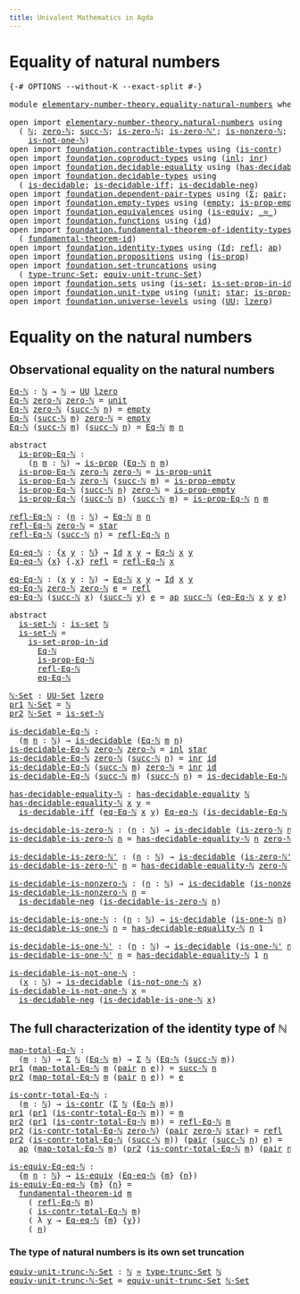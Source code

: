 ```yaml
---
title: Univalent Mathematics in Agda
---
```


# Equality of natural numbers

<pre class="Agda"><a id="86" class="Symbol">{-#</a> <a id="90" class="Keyword">OPTIONS</a> <a id="98" class="Pragma">--without-K</a> <a id="110" class="Pragma">--exact-split</a> <a id="124" class="Symbol">#-}</a>

<a id="129" class="Keyword">module</a> <a id="136" href="elementary-number-theory.equality-natural-numbers.html" class="Module">elementary-number-theory.equality-natural-numbers</a> <a id="186" class="Keyword">where</a>

<a id="193" class="Keyword">open</a> <a id="198" class="Keyword">import</a> <a id="205" href="elementary-number-theory.natural-numbers.html" class="Module">elementary-number-theory.natural-numbers</a> <a id="246" class="Keyword">using</a>
  <a id="254" class="Symbol">(</a> <a id="256" href="elementary-number-theory.natural-numbers.html#1438" class="Datatype">ℕ</a><a id="257" class="Symbol">;</a> <a id="259" href="elementary-number-theory.natural-numbers.html#1459" class="InductiveConstructor">zero-ℕ</a><a id="265" class="Symbol">;</a> <a id="267" href="elementary-number-theory.natural-numbers.html#1472" class="InductiveConstructor">succ-ℕ</a><a id="273" class="Symbol">;</a> <a id="275" href="elementary-number-theory.natural-numbers.html#1736" class="Function">is-zero-ℕ</a><a id="284" class="Symbol">;</a> <a id="286" href="elementary-number-theory.natural-numbers.html#1788" class="Function">is-zero-ℕ&#39;</a><a id="296" class="Symbol">;</a> <a id="298" href="elementary-number-theory.natural-numbers.html#1920" class="Function">is-nonzero-ℕ</a><a id="310" class="Symbol">;</a> <a id="312" href="elementary-number-theory.natural-numbers.html#1982" class="Function">is-one-ℕ</a><a id="320" class="Symbol">;</a> <a id="322" href="elementary-number-theory.natural-numbers.html#2027" class="Function">is-one-ℕ&#39;</a><a id="331" class="Symbol">;</a>
    <a id="337" href="elementary-number-theory.natural-numbers.html#2074" class="Function">is-not-one-ℕ</a><a id="349" class="Symbol">)</a>
<a id="351" class="Keyword">open</a> <a id="356" class="Keyword">import</a> <a id="363" href="foundation.contractible-types.html" class="Module">foundation.contractible-types</a> <a id="393" class="Keyword">using</a> <a id="399" class="Symbol">(</a><a id="400" href="foundation-core.contractible-types.html#925" class="Function">is-contr</a><a id="408" class="Symbol">)</a>
<a id="410" class="Keyword">open</a> <a id="415" class="Keyword">import</a> <a id="422" href="foundation.coproduct-types.html" class="Module">foundation.coproduct-types</a> <a id="449" class="Keyword">using</a> <a id="455" class="Symbol">(</a><a id="456" href="foundation.coproduct-types.html#1239" class="InductiveConstructor">inl</a><a id="459" class="Symbol">;</a> <a id="461" href="foundation.coproduct-types.html#1262" class="InductiveConstructor">inr</a><a id="464" class="Symbol">)</a>
<a id="466" class="Keyword">open</a> <a id="471" class="Keyword">import</a> <a id="478" href="foundation.decidable-equality.html" class="Module">foundation.decidable-equality</a> <a id="508" class="Keyword">using</a> <a id="514" class="Symbol">(</a><a id="515" href="foundation.decidable-equality.html#1785" class="Function">has-decidable-equality</a><a id="537" class="Symbol">)</a>
<a id="539" class="Keyword">open</a> <a id="544" class="Keyword">import</a> <a id="551" href="foundation.decidable-types.html" class="Module">foundation.decidable-types</a> <a id="578" class="Keyword">using</a>
  <a id="586" class="Symbol">(</a> <a id="588" href="foundation.decidable-types.html#1741" class="Function">is-decidable</a><a id="600" class="Symbol">;</a> <a id="602" href="foundation.decidable-types.html#5377" class="Function">is-decidable-iff</a><a id="618" class="Symbol">;</a> <a id="620" href="foundation.decidable-types.html#5067" class="Function">is-decidable-neg</a><a id="636" class="Symbol">)</a>
<a id="638" class="Keyword">open</a> <a id="643" class="Keyword">import</a> <a id="650" href="foundation.dependent-pair-types.html" class="Module">foundation.dependent-pair-types</a> <a id="682" class="Keyword">using</a> <a id="688" class="Symbol">(</a><a id="689" href="foundation-core.dependent-pair-types.html#502" class="Record">Σ</a><a id="690" class="Symbol">;</a> <a id="692" href="foundation-core.dependent-pair-types.html#575" class="InductiveConstructor">pair</a><a id="696" class="Symbol">;</a> <a id="698" href="foundation-core.dependent-pair-types.html#592" class="Field">pr1</a><a id="701" class="Symbol">;</a> <a id="703" href="foundation-core.dependent-pair-types.html#604" class="Field">pr2</a><a id="706" class="Symbol">)</a>
<a id="708" class="Keyword">open</a> <a id="713" class="Keyword">import</a> <a id="720" href="foundation.empty-types.html" class="Module">foundation.empty-types</a> <a id="743" class="Keyword">using</a> <a id="749" class="Symbol">(</a><a id="750" href="foundation.empty-types.html#1292" class="Datatype">empty</a><a id="755" class="Symbol">;</a> <a id="757" href="foundation.empty-types.html#2843" class="Function">is-prop-empty</a><a id="770" class="Symbol">)</a>
<a id="772" class="Keyword">open</a> <a id="777" class="Keyword">import</a> <a id="784" href="foundation.equivalences.html" class="Module">foundation.equivalences</a> <a id="808" class="Keyword">using</a> <a id="814" class="Symbol">(</a><a id="815" href="foundation-core.equivalences.html#1542" class="Function">is-equiv</a><a id="823" class="Symbol">;</a> <a id="825" href="foundation-core.equivalences.html#1607" class="Function Operator">_≃_</a><a id="828" class="Symbol">)</a>
<a id="830" class="Keyword">open</a> <a id="835" class="Keyword">import</a> <a id="842" href="foundation.functions.html" class="Module">foundation.functions</a> <a id="863" class="Keyword">using</a> <a id="869" class="Symbol">(</a><a id="870" href="foundation-core.functions.html#309" class="Function">id</a><a id="872" class="Symbol">)</a>
<a id="874" class="Keyword">open</a> <a id="879" class="Keyword">import</a> <a id="886" href="foundation.fundamental-theorem-of-identity-types.html" class="Module">foundation.fundamental-theorem-of-identity-types</a> <a id="935" class="Keyword">using</a>
  <a id="943" class="Symbol">(</a> <a id="945" href="foundation-core.fundamental-theorem-of-identity-types.html#1888" class="Function">fundamental-theorem-id</a><a id="967" class="Symbol">)</a>
<a id="969" class="Keyword">open</a> <a id="974" class="Keyword">import</a> <a id="981" href="foundation.identity-types.html" class="Module">foundation.identity-types</a> <a id="1007" class="Keyword">using</a> <a id="1013" class="Symbol">(</a><a id="1014" href="foundation-core.identity-types.html#641" class="Datatype">Id</a><a id="1016" class="Symbol">;</a> <a id="1018" href="foundation-core.identity-types.html#694" class="InductiveConstructor">refl</a><a id="1022" class="Symbol">;</a> <a id="1024" href="foundation-core.identity-types.html#2853" class="Function">ap</a><a id="1026" class="Symbol">)</a>
<a id="1028" class="Keyword">open</a> <a id="1033" class="Keyword">import</a> <a id="1040" href="foundation.propositions.html" class="Module">foundation.propositions</a> <a id="1064" class="Keyword">using</a> <a id="1070" class="Symbol">(</a><a id="1071" href="foundation-core.propositions.html#1246" class="Function">is-prop</a><a id="1078" class="Symbol">)</a>
<a id="1080" class="Keyword">open</a> <a id="1085" class="Keyword">import</a> <a id="1092" href="foundation.set-truncations.html" class="Module">foundation.set-truncations</a> <a id="1119" class="Keyword">using</a>
  <a id="1127" class="Symbol">(</a> <a id="1129" href="foundation.set-truncations.html#3386" class="Postulate">type-trunc-Set</a><a id="1143" class="Symbol">;</a> <a id="1145" href="foundation.set-truncations.html#11287" class="Function">equiv-unit-trunc-Set</a><a id="1165" class="Symbol">)</a>
<a id="1167" class="Keyword">open</a> <a id="1172" class="Keyword">import</a> <a id="1179" href="foundation.sets.html" class="Module">foundation.sets</a> <a id="1195" class="Keyword">using</a> <a id="1201" class="Symbol">(</a><a id="1202" href="foundation-core.sets.html#1099" class="Function">is-set</a><a id="1208" class="Symbol">;</a> <a id="1210" href="foundation-core.sets.html#2779" class="Function">is-set-prop-in-id</a><a id="1227" class="Symbol">;</a> <a id="1229" href="foundation-core.sets.html#1177" class="Function">UU-Set</a><a id="1235" class="Symbol">)</a>
<a id="1237" class="Keyword">open</a> <a id="1242" class="Keyword">import</a> <a id="1249" href="foundation.unit-type.html" class="Module">foundation.unit-type</a> <a id="1270" class="Keyword">using</a> <a id="1276" class="Symbol">(</a><a id="1277" href="foundation.unit-type.html#975" class="Datatype">unit</a><a id="1281" class="Symbol">;</a> <a id="1283" href="foundation.unit-type.html#999" class="InductiveConstructor">star</a><a id="1287" class="Symbol">;</a> <a id="1289" href="foundation.unit-type.html#2408" class="Function">is-prop-unit</a><a id="1301" class="Symbol">)</a>
<a id="1303" class="Keyword">open</a> <a id="1308" class="Keyword">import</a> <a id="1315" href="foundation.universe-levels.html" class="Module">foundation.universe-levels</a> <a id="1342" class="Keyword">using</a> <a id="1348" class="Symbol">(</a><a id="1349" href="foundation-core.universe-levels.html#222" class="Primitive">UU</a><a id="1351" class="Symbol">;</a> <a id="1353" href="Agda.Primitive.html#764" class="Primitive">lzero</a><a id="1358" class="Symbol">)</a>
</pre>
# Equality on the natural numbers

## Observational equality on the natural numbers

<pre class="Agda"><a id="Eq-ℕ"></a><a id="1458" href="elementary-number-theory.equality-natural-numbers.html#1458" class="Function">Eq-ℕ</a> <a id="1463" class="Symbol">:</a> <a id="1465" href="elementary-number-theory.natural-numbers.html#1438" class="Datatype">ℕ</a> <a id="1467" class="Symbol">→</a> <a id="1469" href="elementary-number-theory.natural-numbers.html#1438" class="Datatype">ℕ</a> <a id="1471" class="Symbol">→</a> <a id="1473" href="foundation-core.universe-levels.html#222" class="Primitive">UU</a> <a id="1476" href="Agda.Primitive.html#764" class="Primitive">lzero</a>
<a id="1482" href="elementary-number-theory.equality-natural-numbers.html#1458" class="Function">Eq-ℕ</a> <a id="1487" href="elementary-number-theory.natural-numbers.html#1459" class="InductiveConstructor">zero-ℕ</a> <a id="1494" href="elementary-number-theory.natural-numbers.html#1459" class="InductiveConstructor">zero-ℕ</a> <a id="1501" class="Symbol">=</a> <a id="1503" href="foundation.unit-type.html#975" class="Datatype">unit</a>
<a id="1508" href="elementary-number-theory.equality-natural-numbers.html#1458" class="Function">Eq-ℕ</a> <a id="1513" href="elementary-number-theory.natural-numbers.html#1459" class="InductiveConstructor">zero-ℕ</a> <a id="1520" class="Symbol">(</a><a id="1521" href="elementary-number-theory.natural-numbers.html#1472" class="InductiveConstructor">succ-ℕ</a> <a id="1528" href="elementary-number-theory.equality-natural-numbers.html#1528" class="Bound">n</a><a id="1529" class="Symbol">)</a> <a id="1531" class="Symbol">=</a> <a id="1533" href="foundation.empty-types.html#1292" class="Datatype">empty</a>
<a id="1539" href="elementary-number-theory.equality-natural-numbers.html#1458" class="Function">Eq-ℕ</a> <a id="1544" class="Symbol">(</a><a id="1545" href="elementary-number-theory.natural-numbers.html#1472" class="InductiveConstructor">succ-ℕ</a> <a id="1552" href="elementary-number-theory.equality-natural-numbers.html#1552" class="Bound">m</a><a id="1553" class="Symbol">)</a> <a id="1555" href="elementary-number-theory.natural-numbers.html#1459" class="InductiveConstructor">zero-ℕ</a> <a id="1562" class="Symbol">=</a> <a id="1564" href="foundation.empty-types.html#1292" class="Datatype">empty</a>
<a id="1570" href="elementary-number-theory.equality-natural-numbers.html#1458" class="Function">Eq-ℕ</a> <a id="1575" class="Symbol">(</a><a id="1576" href="elementary-number-theory.natural-numbers.html#1472" class="InductiveConstructor">succ-ℕ</a> <a id="1583" href="elementary-number-theory.equality-natural-numbers.html#1583" class="Bound">m</a><a id="1584" class="Symbol">)</a> <a id="1586" class="Symbol">(</a><a id="1587" href="elementary-number-theory.natural-numbers.html#1472" class="InductiveConstructor">succ-ℕ</a> <a id="1594" href="elementary-number-theory.equality-natural-numbers.html#1594" class="Bound">n</a><a id="1595" class="Symbol">)</a> <a id="1597" class="Symbol">=</a> <a id="1599" href="elementary-number-theory.equality-natural-numbers.html#1458" class="Function">Eq-ℕ</a> <a id="1604" href="elementary-number-theory.equality-natural-numbers.html#1583" class="Bound">m</a> <a id="1606" href="elementary-number-theory.equality-natural-numbers.html#1594" class="Bound">n</a>

<a id="1609" class="Keyword">abstract</a>
  <a id="is-prop-Eq-ℕ"></a><a id="1620" href="elementary-number-theory.equality-natural-numbers.html#1620" class="Function">is-prop-Eq-ℕ</a> <a id="1633" class="Symbol">:</a>
    <a id="1639" class="Symbol">(</a><a id="1640" href="elementary-number-theory.equality-natural-numbers.html#1640" class="Bound">n</a> <a id="1642" href="elementary-number-theory.equality-natural-numbers.html#1642" class="Bound">m</a> <a id="1644" class="Symbol">:</a> <a id="1646" href="elementary-number-theory.natural-numbers.html#1438" class="Datatype">ℕ</a><a id="1647" class="Symbol">)</a> <a id="1649" class="Symbol">→</a> <a id="1651" href="foundation-core.propositions.html#1246" class="Function">is-prop</a> <a id="1659" class="Symbol">(</a><a id="1660" href="elementary-number-theory.equality-natural-numbers.html#1458" class="Function">Eq-ℕ</a> <a id="1665" href="elementary-number-theory.equality-natural-numbers.html#1640" class="Bound">n</a> <a id="1667" href="elementary-number-theory.equality-natural-numbers.html#1642" class="Bound">m</a><a id="1668" class="Symbol">)</a>
  <a id="1672" href="elementary-number-theory.equality-natural-numbers.html#1620" class="Function">is-prop-Eq-ℕ</a> <a id="1685" href="elementary-number-theory.natural-numbers.html#1459" class="InductiveConstructor">zero-ℕ</a> <a id="1692" href="elementary-number-theory.natural-numbers.html#1459" class="InductiveConstructor">zero-ℕ</a> <a id="1699" class="Symbol">=</a> <a id="1701" href="foundation.unit-type.html#2408" class="Function">is-prop-unit</a>
  <a id="1716" href="elementary-number-theory.equality-natural-numbers.html#1620" class="Function">is-prop-Eq-ℕ</a> <a id="1729" href="elementary-number-theory.natural-numbers.html#1459" class="InductiveConstructor">zero-ℕ</a> <a id="1736" class="Symbol">(</a><a id="1737" href="elementary-number-theory.natural-numbers.html#1472" class="InductiveConstructor">succ-ℕ</a> <a id="1744" href="elementary-number-theory.equality-natural-numbers.html#1744" class="Bound">m</a><a id="1745" class="Symbol">)</a> <a id="1747" class="Symbol">=</a> <a id="1749" href="foundation.empty-types.html#2843" class="Function">is-prop-empty</a>
  <a id="1765" href="elementary-number-theory.equality-natural-numbers.html#1620" class="Function">is-prop-Eq-ℕ</a> <a id="1778" class="Symbol">(</a><a id="1779" href="elementary-number-theory.natural-numbers.html#1472" class="InductiveConstructor">succ-ℕ</a> <a id="1786" href="elementary-number-theory.equality-natural-numbers.html#1786" class="Bound">n</a><a id="1787" class="Symbol">)</a> <a id="1789" href="elementary-number-theory.natural-numbers.html#1459" class="InductiveConstructor">zero-ℕ</a> <a id="1796" class="Symbol">=</a> <a id="1798" href="foundation.empty-types.html#2843" class="Function">is-prop-empty</a>
  <a id="1814" href="elementary-number-theory.equality-natural-numbers.html#1620" class="Function">is-prop-Eq-ℕ</a> <a id="1827" class="Symbol">(</a><a id="1828" href="elementary-number-theory.natural-numbers.html#1472" class="InductiveConstructor">succ-ℕ</a> <a id="1835" href="elementary-number-theory.equality-natural-numbers.html#1835" class="Bound">n</a><a id="1836" class="Symbol">)</a> <a id="1838" class="Symbol">(</a><a id="1839" href="elementary-number-theory.natural-numbers.html#1472" class="InductiveConstructor">succ-ℕ</a> <a id="1846" href="elementary-number-theory.equality-natural-numbers.html#1846" class="Bound">m</a><a id="1847" class="Symbol">)</a> <a id="1849" class="Symbol">=</a> <a id="1851" href="elementary-number-theory.equality-natural-numbers.html#1620" class="Function">is-prop-Eq-ℕ</a> <a id="1864" href="elementary-number-theory.equality-natural-numbers.html#1835" class="Bound">n</a> <a id="1866" href="elementary-number-theory.equality-natural-numbers.html#1846" class="Bound">m</a>

<a id="refl-Eq-ℕ"></a><a id="1869" href="elementary-number-theory.equality-natural-numbers.html#1869" class="Function">refl-Eq-ℕ</a> <a id="1879" class="Symbol">:</a> <a id="1881" class="Symbol">(</a><a id="1882" href="elementary-number-theory.equality-natural-numbers.html#1882" class="Bound">n</a> <a id="1884" class="Symbol">:</a> <a id="1886" href="elementary-number-theory.natural-numbers.html#1438" class="Datatype">ℕ</a><a id="1887" class="Symbol">)</a> <a id="1889" class="Symbol">→</a> <a id="1891" href="elementary-number-theory.equality-natural-numbers.html#1458" class="Function">Eq-ℕ</a> <a id="1896" href="elementary-number-theory.equality-natural-numbers.html#1882" class="Bound">n</a> <a id="1898" href="elementary-number-theory.equality-natural-numbers.html#1882" class="Bound">n</a>
<a id="1900" href="elementary-number-theory.equality-natural-numbers.html#1869" class="Function">refl-Eq-ℕ</a> <a id="1910" href="elementary-number-theory.natural-numbers.html#1459" class="InductiveConstructor">zero-ℕ</a> <a id="1917" class="Symbol">=</a> <a id="1919" href="foundation.unit-type.html#999" class="InductiveConstructor">star</a>
<a id="1924" href="elementary-number-theory.equality-natural-numbers.html#1869" class="Function">refl-Eq-ℕ</a> <a id="1934" class="Symbol">(</a><a id="1935" href="elementary-number-theory.natural-numbers.html#1472" class="InductiveConstructor">succ-ℕ</a> <a id="1942" href="elementary-number-theory.equality-natural-numbers.html#1942" class="Bound">n</a><a id="1943" class="Symbol">)</a> <a id="1945" class="Symbol">=</a> <a id="1947" href="elementary-number-theory.equality-natural-numbers.html#1869" class="Function">refl-Eq-ℕ</a> <a id="1957" href="elementary-number-theory.equality-natural-numbers.html#1942" class="Bound">n</a>

<a id="Eq-eq-ℕ"></a><a id="1960" href="elementary-number-theory.equality-natural-numbers.html#1960" class="Function">Eq-eq-ℕ</a> <a id="1968" class="Symbol">:</a> <a id="1970" class="Symbol">{</a><a id="1971" href="elementary-number-theory.equality-natural-numbers.html#1971" class="Bound">x</a> <a id="1973" href="elementary-number-theory.equality-natural-numbers.html#1973" class="Bound">y</a> <a id="1975" class="Symbol">:</a> <a id="1977" href="elementary-number-theory.natural-numbers.html#1438" class="Datatype">ℕ</a><a id="1978" class="Symbol">}</a> <a id="1980" class="Symbol">→</a> <a id="1982" href="foundation-core.identity-types.html#641" class="Datatype">Id</a> <a id="1985" href="elementary-number-theory.equality-natural-numbers.html#1971" class="Bound">x</a> <a id="1987" href="elementary-number-theory.equality-natural-numbers.html#1973" class="Bound">y</a> <a id="1989" class="Symbol">→</a> <a id="1991" href="elementary-number-theory.equality-natural-numbers.html#1458" class="Function">Eq-ℕ</a> <a id="1996" href="elementary-number-theory.equality-natural-numbers.html#1971" class="Bound">x</a> <a id="1998" href="elementary-number-theory.equality-natural-numbers.html#1973" class="Bound">y</a>
<a id="2000" href="elementary-number-theory.equality-natural-numbers.html#1960" class="Function">Eq-eq-ℕ</a> <a id="2008" class="Symbol">{</a><a id="2009" href="elementary-number-theory.equality-natural-numbers.html#2009" class="Bound">x</a><a id="2010" class="Symbol">}</a> <a id="2012" class="Symbol">{</a><a id="2013" class="DottedPattern Symbol">.</a><a id="2014" href="elementary-number-theory.equality-natural-numbers.html#2009" class="DottedPattern Bound">x</a><a id="2015" class="Symbol">}</a> <a id="2017" href="foundation-core.identity-types.html#694" class="InductiveConstructor">refl</a> <a id="2022" class="Symbol">=</a> <a id="2024" href="elementary-number-theory.equality-natural-numbers.html#1869" class="Function">refl-Eq-ℕ</a> <a id="2034" href="elementary-number-theory.equality-natural-numbers.html#2009" class="Bound">x</a>

<a id="eq-Eq-ℕ"></a><a id="2037" href="elementary-number-theory.equality-natural-numbers.html#2037" class="Function">eq-Eq-ℕ</a> <a id="2045" class="Symbol">:</a> <a id="2047" class="Symbol">(</a><a id="2048" href="elementary-number-theory.equality-natural-numbers.html#2048" class="Bound">x</a> <a id="2050" href="elementary-number-theory.equality-natural-numbers.html#2050" class="Bound">y</a> <a id="2052" class="Symbol">:</a> <a id="2054" href="elementary-number-theory.natural-numbers.html#1438" class="Datatype">ℕ</a><a id="2055" class="Symbol">)</a> <a id="2057" class="Symbol">→</a> <a id="2059" href="elementary-number-theory.equality-natural-numbers.html#1458" class="Function">Eq-ℕ</a> <a id="2064" href="elementary-number-theory.equality-natural-numbers.html#2048" class="Bound">x</a> <a id="2066" href="elementary-number-theory.equality-natural-numbers.html#2050" class="Bound">y</a> <a id="2068" class="Symbol">→</a> <a id="2070" href="foundation-core.identity-types.html#641" class="Datatype">Id</a> <a id="2073" href="elementary-number-theory.equality-natural-numbers.html#2048" class="Bound">x</a> <a id="2075" href="elementary-number-theory.equality-natural-numbers.html#2050" class="Bound">y</a>
<a id="2077" href="elementary-number-theory.equality-natural-numbers.html#2037" class="Function">eq-Eq-ℕ</a> <a id="2085" href="elementary-number-theory.natural-numbers.html#1459" class="InductiveConstructor">zero-ℕ</a> <a id="2092" href="elementary-number-theory.natural-numbers.html#1459" class="InductiveConstructor">zero-ℕ</a> <a id="2099" href="elementary-number-theory.equality-natural-numbers.html#2099" class="Bound">e</a> <a id="2101" class="Symbol">=</a> <a id="2103" href="foundation-core.identity-types.html#694" class="InductiveConstructor">refl</a>
<a id="2108" href="elementary-number-theory.equality-natural-numbers.html#2037" class="Function">eq-Eq-ℕ</a> <a id="2116" class="Symbol">(</a><a id="2117" href="elementary-number-theory.natural-numbers.html#1472" class="InductiveConstructor">succ-ℕ</a> <a id="2124" href="elementary-number-theory.equality-natural-numbers.html#2124" class="Bound">x</a><a id="2125" class="Symbol">)</a> <a id="2127" class="Symbol">(</a><a id="2128" href="elementary-number-theory.natural-numbers.html#1472" class="InductiveConstructor">succ-ℕ</a> <a id="2135" href="elementary-number-theory.equality-natural-numbers.html#2135" class="Bound">y</a><a id="2136" class="Symbol">)</a> <a id="2138" href="elementary-number-theory.equality-natural-numbers.html#2138" class="Bound">e</a> <a id="2140" class="Symbol">=</a> <a id="2142" href="foundation-core.identity-types.html#2853" class="Function">ap</a> <a id="2145" href="elementary-number-theory.natural-numbers.html#1472" class="InductiveConstructor">succ-ℕ</a> <a id="2152" class="Symbol">(</a><a id="2153" href="elementary-number-theory.equality-natural-numbers.html#2037" class="Function">eq-Eq-ℕ</a> <a id="2161" href="elementary-number-theory.equality-natural-numbers.html#2124" class="Bound">x</a> <a id="2163" href="elementary-number-theory.equality-natural-numbers.html#2135" class="Bound">y</a> <a id="2165" href="elementary-number-theory.equality-natural-numbers.html#2138" class="Bound">e</a><a id="2166" class="Symbol">)</a>

<a id="2169" class="Keyword">abstract</a>
  <a id="is-set-ℕ"></a><a id="2180" href="elementary-number-theory.equality-natural-numbers.html#2180" class="Function">is-set-ℕ</a> <a id="2189" class="Symbol">:</a> <a id="2191" href="foundation-core.sets.html#1099" class="Function">is-set</a> <a id="2198" href="elementary-number-theory.natural-numbers.html#1438" class="Datatype">ℕ</a>
  <a id="2202" href="elementary-number-theory.equality-natural-numbers.html#2180" class="Function">is-set-ℕ</a> <a id="2211" class="Symbol">=</a>
    <a id="2217" href="foundation-core.sets.html#2779" class="Function">is-set-prop-in-id</a>
      <a id="2241" href="elementary-number-theory.equality-natural-numbers.html#1458" class="Function">Eq-ℕ</a>
      <a id="2252" href="elementary-number-theory.equality-natural-numbers.html#1620" class="Function">is-prop-Eq-ℕ</a>
      <a id="2271" href="elementary-number-theory.equality-natural-numbers.html#1869" class="Function">refl-Eq-ℕ</a>
      <a id="2287" href="elementary-number-theory.equality-natural-numbers.html#2037" class="Function">eq-Eq-ℕ</a>

<a id="ℕ-Set"></a><a id="2296" href="elementary-number-theory.equality-natural-numbers.html#2296" class="Function">ℕ-Set</a> <a id="2302" class="Symbol">:</a> <a id="2304" href="foundation-core.sets.html#1177" class="Function">UU-Set</a> <a id="2311" href="Agda.Primitive.html#764" class="Primitive">lzero</a>
<a id="2317" href="foundation-core.dependent-pair-types.html#592" class="Field">pr1</a> <a id="2321" href="elementary-number-theory.equality-natural-numbers.html#2296" class="Function">ℕ-Set</a> <a id="2327" class="Symbol">=</a> <a id="2329" href="elementary-number-theory.natural-numbers.html#1438" class="Datatype">ℕ</a>
<a id="2331" href="foundation-core.dependent-pair-types.html#604" class="Field">pr2</a> <a id="2335" href="elementary-number-theory.equality-natural-numbers.html#2296" class="Function">ℕ-Set</a> <a id="2341" class="Symbol">=</a> <a id="2343" href="elementary-number-theory.equality-natural-numbers.html#2180" class="Function">is-set-ℕ</a>

<a id="is-decidable-Eq-ℕ"></a><a id="2353" href="elementary-number-theory.equality-natural-numbers.html#2353" class="Function">is-decidable-Eq-ℕ</a> <a id="2371" class="Symbol">:</a>
  <a id="2375" class="Symbol">(</a><a id="2376" href="elementary-number-theory.equality-natural-numbers.html#2376" class="Bound">m</a> <a id="2378" href="elementary-number-theory.equality-natural-numbers.html#2378" class="Bound">n</a> <a id="2380" class="Symbol">:</a> <a id="2382" href="elementary-number-theory.natural-numbers.html#1438" class="Datatype">ℕ</a><a id="2383" class="Symbol">)</a> <a id="2385" class="Symbol">→</a> <a id="2387" href="foundation.decidable-types.html#1741" class="Function">is-decidable</a> <a id="2400" class="Symbol">(</a><a id="2401" href="elementary-number-theory.equality-natural-numbers.html#1458" class="Function">Eq-ℕ</a> <a id="2406" href="elementary-number-theory.equality-natural-numbers.html#2376" class="Bound">m</a> <a id="2408" href="elementary-number-theory.equality-natural-numbers.html#2378" class="Bound">n</a><a id="2409" class="Symbol">)</a>
<a id="2411" href="elementary-number-theory.equality-natural-numbers.html#2353" class="Function">is-decidable-Eq-ℕ</a> <a id="2429" href="elementary-number-theory.natural-numbers.html#1459" class="InductiveConstructor">zero-ℕ</a> <a id="2436" href="elementary-number-theory.natural-numbers.html#1459" class="InductiveConstructor">zero-ℕ</a> <a id="2443" class="Symbol">=</a> <a id="2445" href="foundation.coproduct-types.html#1239" class="InductiveConstructor">inl</a> <a id="2449" href="foundation.unit-type.html#999" class="InductiveConstructor">star</a>
<a id="2454" href="elementary-number-theory.equality-natural-numbers.html#2353" class="Function">is-decidable-Eq-ℕ</a> <a id="2472" href="elementary-number-theory.natural-numbers.html#1459" class="InductiveConstructor">zero-ℕ</a> <a id="2479" class="Symbol">(</a><a id="2480" href="elementary-number-theory.natural-numbers.html#1472" class="InductiveConstructor">succ-ℕ</a> <a id="2487" href="elementary-number-theory.equality-natural-numbers.html#2487" class="Bound">n</a><a id="2488" class="Symbol">)</a> <a id="2490" class="Symbol">=</a> <a id="2492" href="foundation.coproduct-types.html#1262" class="InductiveConstructor">inr</a> <a id="2496" href="foundation-core.functions.html#309" class="Function">id</a>
<a id="2499" href="elementary-number-theory.equality-natural-numbers.html#2353" class="Function">is-decidable-Eq-ℕ</a> <a id="2517" class="Symbol">(</a><a id="2518" href="elementary-number-theory.natural-numbers.html#1472" class="InductiveConstructor">succ-ℕ</a> <a id="2525" href="elementary-number-theory.equality-natural-numbers.html#2525" class="Bound">m</a><a id="2526" class="Symbol">)</a> <a id="2528" href="elementary-number-theory.natural-numbers.html#1459" class="InductiveConstructor">zero-ℕ</a> <a id="2535" class="Symbol">=</a> <a id="2537" href="foundation.coproduct-types.html#1262" class="InductiveConstructor">inr</a> <a id="2541" href="foundation-core.functions.html#309" class="Function">id</a>
<a id="2544" href="elementary-number-theory.equality-natural-numbers.html#2353" class="Function">is-decidable-Eq-ℕ</a> <a id="2562" class="Symbol">(</a><a id="2563" href="elementary-number-theory.natural-numbers.html#1472" class="InductiveConstructor">succ-ℕ</a> <a id="2570" href="elementary-number-theory.equality-natural-numbers.html#2570" class="Bound">m</a><a id="2571" class="Symbol">)</a> <a id="2573" class="Symbol">(</a><a id="2574" href="elementary-number-theory.natural-numbers.html#1472" class="InductiveConstructor">succ-ℕ</a> <a id="2581" href="elementary-number-theory.equality-natural-numbers.html#2581" class="Bound">n</a><a id="2582" class="Symbol">)</a> <a id="2584" class="Symbol">=</a> <a id="2586" href="elementary-number-theory.equality-natural-numbers.html#2353" class="Function">is-decidable-Eq-ℕ</a> <a id="2604" href="elementary-number-theory.equality-natural-numbers.html#2570" class="Bound">m</a> <a id="2606" href="elementary-number-theory.equality-natural-numbers.html#2581" class="Bound">n</a>

<a id="has-decidable-equality-ℕ"></a><a id="2609" href="elementary-number-theory.equality-natural-numbers.html#2609" class="Function">has-decidable-equality-ℕ</a> <a id="2634" class="Symbol">:</a> <a id="2636" href="foundation.decidable-equality.html#1785" class="Function">has-decidable-equality</a> <a id="2659" href="elementary-number-theory.natural-numbers.html#1438" class="Datatype">ℕ</a>
<a id="2661" href="elementary-number-theory.equality-natural-numbers.html#2609" class="Function">has-decidable-equality-ℕ</a> <a id="2686" href="elementary-number-theory.equality-natural-numbers.html#2686" class="Bound">x</a> <a id="2688" href="elementary-number-theory.equality-natural-numbers.html#2688" class="Bound">y</a> <a id="2690" class="Symbol">=</a>
  <a id="2694" href="foundation.decidable-types.html#5377" class="Function">is-decidable-iff</a> <a id="2711" class="Symbol">(</a><a id="2712" href="elementary-number-theory.equality-natural-numbers.html#2037" class="Function">eq-Eq-ℕ</a> <a id="2720" href="elementary-number-theory.equality-natural-numbers.html#2686" class="Bound">x</a> <a id="2722" href="elementary-number-theory.equality-natural-numbers.html#2688" class="Bound">y</a><a id="2723" class="Symbol">)</a> <a id="2725" href="elementary-number-theory.equality-natural-numbers.html#1960" class="Function">Eq-eq-ℕ</a> <a id="2733" class="Symbol">(</a><a id="2734" href="elementary-number-theory.equality-natural-numbers.html#2353" class="Function">is-decidable-Eq-ℕ</a> <a id="2752" href="elementary-number-theory.equality-natural-numbers.html#2686" class="Bound">x</a> <a id="2754" href="elementary-number-theory.equality-natural-numbers.html#2688" class="Bound">y</a><a id="2755" class="Symbol">)</a>

<a id="is-decidable-is-zero-ℕ"></a><a id="2758" href="elementary-number-theory.equality-natural-numbers.html#2758" class="Function">is-decidable-is-zero-ℕ</a> <a id="2781" class="Symbol">:</a> <a id="2783" class="Symbol">(</a><a id="2784" href="elementary-number-theory.equality-natural-numbers.html#2784" class="Bound">n</a> <a id="2786" class="Symbol">:</a> <a id="2788" href="elementary-number-theory.natural-numbers.html#1438" class="Datatype">ℕ</a><a id="2789" class="Symbol">)</a> <a id="2791" class="Symbol">→</a> <a id="2793" href="foundation.decidable-types.html#1741" class="Function">is-decidable</a> <a id="2806" class="Symbol">(</a><a id="2807" href="elementary-number-theory.natural-numbers.html#1736" class="Function">is-zero-ℕ</a> <a id="2817" href="elementary-number-theory.equality-natural-numbers.html#2784" class="Bound">n</a><a id="2818" class="Symbol">)</a>
<a id="2820" href="elementary-number-theory.equality-natural-numbers.html#2758" class="Function">is-decidable-is-zero-ℕ</a> <a id="2843" href="elementary-number-theory.equality-natural-numbers.html#2843" class="Bound">n</a> <a id="2845" class="Symbol">=</a> <a id="2847" href="elementary-number-theory.equality-natural-numbers.html#2609" class="Function">has-decidable-equality-ℕ</a> <a id="2872" href="elementary-number-theory.equality-natural-numbers.html#2843" class="Bound">n</a> <a id="2874" href="elementary-number-theory.natural-numbers.html#1459" class="InductiveConstructor">zero-ℕ</a>

<a id="is-decidable-is-zero-ℕ&#39;"></a><a id="2882" href="elementary-number-theory.equality-natural-numbers.html#2882" class="Function">is-decidable-is-zero-ℕ&#39;</a> <a id="2906" class="Symbol">:</a> <a id="2908" class="Symbol">(</a><a id="2909" href="elementary-number-theory.equality-natural-numbers.html#2909" class="Bound">n</a> <a id="2911" class="Symbol">:</a> <a id="2913" href="elementary-number-theory.natural-numbers.html#1438" class="Datatype">ℕ</a><a id="2914" class="Symbol">)</a> <a id="2916" class="Symbol">→</a> <a id="2918" href="foundation.decidable-types.html#1741" class="Function">is-decidable</a> <a id="2931" class="Symbol">(</a><a id="2932" href="elementary-number-theory.natural-numbers.html#1788" class="Function">is-zero-ℕ&#39;</a> <a id="2943" href="elementary-number-theory.equality-natural-numbers.html#2909" class="Bound">n</a><a id="2944" class="Symbol">)</a>
<a id="2946" href="elementary-number-theory.equality-natural-numbers.html#2882" class="Function">is-decidable-is-zero-ℕ&#39;</a> <a id="2970" href="elementary-number-theory.equality-natural-numbers.html#2970" class="Bound">n</a> <a id="2972" class="Symbol">=</a> <a id="2974" href="elementary-number-theory.equality-natural-numbers.html#2609" class="Function">has-decidable-equality-ℕ</a> <a id="2999" href="elementary-number-theory.natural-numbers.html#1459" class="InductiveConstructor">zero-ℕ</a> <a id="3006" href="elementary-number-theory.equality-natural-numbers.html#2970" class="Bound">n</a>

<a id="is-decidable-is-nonzero-ℕ"></a><a id="3009" href="elementary-number-theory.equality-natural-numbers.html#3009" class="Function">is-decidable-is-nonzero-ℕ</a> <a id="3035" class="Symbol">:</a> <a id="3037" class="Symbol">(</a><a id="3038" href="elementary-number-theory.equality-natural-numbers.html#3038" class="Bound">n</a> <a id="3040" class="Symbol">:</a> <a id="3042" href="elementary-number-theory.natural-numbers.html#1438" class="Datatype">ℕ</a><a id="3043" class="Symbol">)</a> <a id="3045" class="Symbol">→</a> <a id="3047" href="foundation.decidable-types.html#1741" class="Function">is-decidable</a> <a id="3060" class="Symbol">(</a><a id="3061" href="elementary-number-theory.natural-numbers.html#1920" class="Function">is-nonzero-ℕ</a> <a id="3074" href="elementary-number-theory.equality-natural-numbers.html#3038" class="Bound">n</a><a id="3075" class="Symbol">)</a>
<a id="3077" href="elementary-number-theory.equality-natural-numbers.html#3009" class="Function">is-decidable-is-nonzero-ℕ</a> <a id="3103" href="elementary-number-theory.equality-natural-numbers.html#3103" class="Bound">n</a> <a id="3105" class="Symbol">=</a>
  <a id="3109" href="foundation.decidable-types.html#5067" class="Function">is-decidable-neg</a> <a id="3126" class="Symbol">(</a><a id="3127" href="elementary-number-theory.equality-natural-numbers.html#2758" class="Function">is-decidable-is-zero-ℕ</a> <a id="3150" href="elementary-number-theory.equality-natural-numbers.html#3103" class="Bound">n</a><a id="3151" class="Symbol">)</a>

<a id="is-decidable-is-one-ℕ"></a><a id="3154" href="elementary-number-theory.equality-natural-numbers.html#3154" class="Function">is-decidable-is-one-ℕ</a> <a id="3176" class="Symbol">:</a> <a id="3178" class="Symbol">(</a><a id="3179" href="elementary-number-theory.equality-natural-numbers.html#3179" class="Bound">n</a> <a id="3181" class="Symbol">:</a> <a id="3183" href="elementary-number-theory.natural-numbers.html#1438" class="Datatype">ℕ</a><a id="3184" class="Symbol">)</a> <a id="3186" class="Symbol">→</a> <a id="3188" href="foundation.decidable-types.html#1741" class="Function">is-decidable</a> <a id="3201" class="Symbol">(</a><a id="3202" href="elementary-number-theory.natural-numbers.html#1982" class="Function">is-one-ℕ</a> <a id="3211" href="elementary-number-theory.equality-natural-numbers.html#3179" class="Bound">n</a><a id="3212" class="Symbol">)</a>
<a id="3214" href="elementary-number-theory.equality-natural-numbers.html#3154" class="Function">is-decidable-is-one-ℕ</a> <a id="3236" href="elementary-number-theory.equality-natural-numbers.html#3236" class="Bound">n</a> <a id="3238" class="Symbol">=</a> <a id="3240" href="elementary-number-theory.equality-natural-numbers.html#2609" class="Function">has-decidable-equality-ℕ</a> <a id="3265" href="elementary-number-theory.equality-natural-numbers.html#3236" class="Bound">n</a> <a id="3267" class="Number">1</a>

<a id="is-decidable-is-one-ℕ&#39;"></a><a id="3270" href="elementary-number-theory.equality-natural-numbers.html#3270" class="Function">is-decidable-is-one-ℕ&#39;</a> <a id="3293" class="Symbol">:</a> <a id="3295" class="Symbol">(</a><a id="3296" href="elementary-number-theory.equality-natural-numbers.html#3296" class="Bound">n</a> <a id="3298" class="Symbol">:</a> <a id="3300" href="elementary-number-theory.natural-numbers.html#1438" class="Datatype">ℕ</a><a id="3301" class="Symbol">)</a> <a id="3303" class="Symbol">→</a> <a id="3305" href="foundation.decidable-types.html#1741" class="Function">is-decidable</a> <a id="3318" class="Symbol">(</a><a id="3319" href="elementary-number-theory.natural-numbers.html#2027" class="Function">is-one-ℕ&#39;</a> <a id="3329" href="elementary-number-theory.equality-natural-numbers.html#3296" class="Bound">n</a><a id="3330" class="Symbol">)</a>
<a id="3332" href="elementary-number-theory.equality-natural-numbers.html#3270" class="Function">is-decidable-is-one-ℕ&#39;</a> <a id="3355" href="elementary-number-theory.equality-natural-numbers.html#3355" class="Bound">n</a> <a id="3357" class="Symbol">=</a> <a id="3359" href="elementary-number-theory.equality-natural-numbers.html#2609" class="Function">has-decidable-equality-ℕ</a> <a id="3384" class="Number">1</a> <a id="3386" href="elementary-number-theory.equality-natural-numbers.html#3355" class="Bound">n</a>

<a id="is-decidable-is-not-one-ℕ"></a><a id="3389" href="elementary-number-theory.equality-natural-numbers.html#3389" class="Function">is-decidable-is-not-one-ℕ</a> <a id="3415" class="Symbol">:</a>
  <a id="3419" class="Symbol">(</a><a id="3420" href="elementary-number-theory.equality-natural-numbers.html#3420" class="Bound">x</a> <a id="3422" class="Symbol">:</a> <a id="3424" href="elementary-number-theory.natural-numbers.html#1438" class="Datatype">ℕ</a><a id="3425" class="Symbol">)</a> <a id="3427" class="Symbol">→</a> <a id="3429" href="foundation.decidable-types.html#1741" class="Function">is-decidable</a> <a id="3442" class="Symbol">(</a><a id="3443" href="elementary-number-theory.natural-numbers.html#2074" class="Function">is-not-one-ℕ</a> <a id="3456" href="elementary-number-theory.equality-natural-numbers.html#3420" class="Bound">x</a><a id="3457" class="Symbol">)</a>
<a id="3459" href="elementary-number-theory.equality-natural-numbers.html#3389" class="Function">is-decidable-is-not-one-ℕ</a> <a id="3485" href="elementary-number-theory.equality-natural-numbers.html#3485" class="Bound">x</a> <a id="3487" class="Symbol">=</a>
  <a id="3491" href="foundation.decidable-types.html#5067" class="Function">is-decidable-neg</a> <a id="3508" class="Symbol">(</a><a id="3509" href="elementary-number-theory.equality-natural-numbers.html#3154" class="Function">is-decidable-is-one-ℕ</a> <a id="3531" href="elementary-number-theory.equality-natural-numbers.html#3485" class="Bound">x</a><a id="3532" class="Symbol">)</a>
</pre>
## The full characterization of the identity type of ℕ

<pre class="Agda"><a id="map-total-Eq-ℕ"></a><a id="3603" href="elementary-number-theory.equality-natural-numbers.html#3603" class="Function">map-total-Eq-ℕ</a> <a id="3618" class="Symbol">:</a>
  <a id="3622" class="Symbol">(</a><a id="3623" href="elementary-number-theory.equality-natural-numbers.html#3623" class="Bound">m</a> <a id="3625" class="Symbol">:</a> <a id="3627" href="elementary-number-theory.natural-numbers.html#1438" class="Datatype">ℕ</a><a id="3628" class="Symbol">)</a> <a id="3630" class="Symbol">→</a> <a id="3632" href="foundation-core.dependent-pair-types.html#502" class="Record">Σ</a> <a id="3634" href="elementary-number-theory.natural-numbers.html#1438" class="Datatype">ℕ</a> <a id="3636" class="Symbol">(</a><a id="3637" href="elementary-number-theory.equality-natural-numbers.html#1458" class="Function">Eq-ℕ</a> <a id="3642" href="elementary-number-theory.equality-natural-numbers.html#3623" class="Bound">m</a><a id="3643" class="Symbol">)</a> <a id="3645" class="Symbol">→</a> <a id="3647" href="foundation-core.dependent-pair-types.html#502" class="Record">Σ</a> <a id="3649" href="elementary-number-theory.natural-numbers.html#1438" class="Datatype">ℕ</a> <a id="3651" class="Symbol">(</a><a id="3652" href="elementary-number-theory.equality-natural-numbers.html#1458" class="Function">Eq-ℕ</a> <a id="3657" class="Symbol">(</a><a id="3658" href="elementary-number-theory.natural-numbers.html#1472" class="InductiveConstructor">succ-ℕ</a> <a id="3665" href="elementary-number-theory.equality-natural-numbers.html#3623" class="Bound">m</a><a id="3666" class="Symbol">))</a>
<a id="3669" href="foundation-core.dependent-pair-types.html#592" class="Field">pr1</a> <a id="3673" class="Symbol">(</a><a id="3674" href="elementary-number-theory.equality-natural-numbers.html#3603" class="Function">map-total-Eq-ℕ</a> <a id="3689" href="elementary-number-theory.equality-natural-numbers.html#3689" class="Bound">m</a> <a id="3691" class="Symbol">(</a><a id="3692" href="foundation-core.dependent-pair-types.html#575" class="InductiveConstructor">pair</a> <a id="3697" href="elementary-number-theory.equality-natural-numbers.html#3697" class="Bound">n</a> <a id="3699" href="elementary-number-theory.equality-natural-numbers.html#3699" class="Bound">e</a><a id="3700" class="Symbol">))</a> <a id="3703" class="Symbol">=</a> <a id="3705" href="elementary-number-theory.natural-numbers.html#1472" class="InductiveConstructor">succ-ℕ</a> <a id="3712" href="elementary-number-theory.equality-natural-numbers.html#3697" class="Bound">n</a>
<a id="3714" href="foundation-core.dependent-pair-types.html#604" class="Field">pr2</a> <a id="3718" class="Symbol">(</a><a id="3719" href="elementary-number-theory.equality-natural-numbers.html#3603" class="Function">map-total-Eq-ℕ</a> <a id="3734" href="elementary-number-theory.equality-natural-numbers.html#3734" class="Bound">m</a> <a id="3736" class="Symbol">(</a><a id="3737" href="foundation-core.dependent-pair-types.html#575" class="InductiveConstructor">pair</a> <a id="3742" href="elementary-number-theory.equality-natural-numbers.html#3742" class="Bound">n</a> <a id="3744" href="elementary-number-theory.equality-natural-numbers.html#3744" class="Bound">e</a><a id="3745" class="Symbol">))</a> <a id="3748" class="Symbol">=</a> <a id="3750" href="elementary-number-theory.equality-natural-numbers.html#3744" class="Bound">e</a>

<a id="is-contr-total-Eq-ℕ"></a><a id="3753" href="elementary-number-theory.equality-natural-numbers.html#3753" class="Function">is-contr-total-Eq-ℕ</a> <a id="3773" class="Symbol">:</a>
  <a id="3777" class="Symbol">(</a><a id="3778" href="elementary-number-theory.equality-natural-numbers.html#3778" class="Bound">m</a> <a id="3780" class="Symbol">:</a> <a id="3782" href="elementary-number-theory.natural-numbers.html#1438" class="Datatype">ℕ</a><a id="3783" class="Symbol">)</a> <a id="3785" class="Symbol">→</a> <a id="3787" href="foundation-core.contractible-types.html#925" class="Function">is-contr</a> <a id="3796" class="Symbol">(</a><a id="3797" href="foundation-core.dependent-pair-types.html#502" class="Record">Σ</a> <a id="3799" href="elementary-number-theory.natural-numbers.html#1438" class="Datatype">ℕ</a> <a id="3801" class="Symbol">(</a><a id="3802" href="elementary-number-theory.equality-natural-numbers.html#1458" class="Function">Eq-ℕ</a> <a id="3807" href="elementary-number-theory.equality-natural-numbers.html#3778" class="Bound">m</a><a id="3808" class="Symbol">))</a>
<a id="3811" href="foundation-core.dependent-pair-types.html#592" class="Field">pr1</a> <a id="3815" class="Symbol">(</a><a id="3816" href="foundation-core.dependent-pair-types.html#592" class="Field">pr1</a> <a id="3820" class="Symbol">(</a><a id="3821" href="elementary-number-theory.equality-natural-numbers.html#3753" class="Function">is-contr-total-Eq-ℕ</a> <a id="3841" href="elementary-number-theory.equality-natural-numbers.html#3841" class="Bound">m</a><a id="3842" class="Symbol">))</a> <a id="3845" class="Symbol">=</a> <a id="3847" href="elementary-number-theory.equality-natural-numbers.html#3841" class="Bound">m</a>
<a id="3849" href="foundation-core.dependent-pair-types.html#604" class="Field">pr2</a> <a id="3853" class="Symbol">(</a><a id="3854" href="foundation-core.dependent-pair-types.html#592" class="Field">pr1</a> <a id="3858" class="Symbol">(</a><a id="3859" href="elementary-number-theory.equality-natural-numbers.html#3753" class="Function">is-contr-total-Eq-ℕ</a> <a id="3879" href="elementary-number-theory.equality-natural-numbers.html#3879" class="Bound">m</a><a id="3880" class="Symbol">))</a> <a id="3883" class="Symbol">=</a> <a id="3885" href="elementary-number-theory.equality-natural-numbers.html#1869" class="Function">refl-Eq-ℕ</a> <a id="3895" href="elementary-number-theory.equality-natural-numbers.html#3879" class="Bound">m</a>
<a id="3897" href="foundation-core.dependent-pair-types.html#604" class="Field">pr2</a> <a id="3901" class="Symbol">(</a><a id="3902" href="elementary-number-theory.equality-natural-numbers.html#3753" class="Function">is-contr-total-Eq-ℕ</a> <a id="3922" href="elementary-number-theory.natural-numbers.html#1459" class="InductiveConstructor">zero-ℕ</a><a id="3928" class="Symbol">)</a> <a id="3930" class="Symbol">(</a><a id="3931" href="foundation-core.dependent-pair-types.html#575" class="InductiveConstructor">pair</a> <a id="3936" href="elementary-number-theory.natural-numbers.html#1459" class="InductiveConstructor">zero-ℕ</a> <a id="3943" href="foundation.unit-type.html#999" class="InductiveConstructor">star</a><a id="3947" class="Symbol">)</a> <a id="3949" class="Symbol">=</a> <a id="3951" href="foundation-core.identity-types.html#694" class="InductiveConstructor">refl</a>
<a id="3956" href="foundation-core.dependent-pair-types.html#604" class="Field">pr2</a> <a id="3960" class="Symbol">(</a><a id="3961" href="elementary-number-theory.equality-natural-numbers.html#3753" class="Function">is-contr-total-Eq-ℕ</a> <a id="3981" class="Symbol">(</a><a id="3982" href="elementary-number-theory.natural-numbers.html#1472" class="InductiveConstructor">succ-ℕ</a> <a id="3989" href="elementary-number-theory.equality-natural-numbers.html#3989" class="Bound">m</a><a id="3990" class="Symbol">))</a> <a id="3993" class="Symbol">(</a><a id="3994" href="foundation-core.dependent-pair-types.html#575" class="InductiveConstructor">pair</a> <a id="3999" class="Symbol">(</a><a id="4000" href="elementary-number-theory.natural-numbers.html#1472" class="InductiveConstructor">succ-ℕ</a> <a id="4007" href="elementary-number-theory.equality-natural-numbers.html#4007" class="Bound">n</a><a id="4008" class="Symbol">)</a> <a id="4010" href="elementary-number-theory.equality-natural-numbers.html#4010" class="Bound">e</a><a id="4011" class="Symbol">)</a> <a id="4013" class="Symbol">=</a>
  <a id="4017" href="foundation-core.identity-types.html#2853" class="Function">ap</a> <a id="4020" class="Symbol">(</a><a id="4021" href="elementary-number-theory.equality-natural-numbers.html#3603" class="Function">map-total-Eq-ℕ</a> <a id="4036" href="elementary-number-theory.equality-natural-numbers.html#3989" class="Bound">m</a><a id="4037" class="Symbol">)</a> <a id="4039" class="Symbol">(</a><a id="4040" href="foundation-core.dependent-pair-types.html#604" class="Field">pr2</a> <a id="4044" class="Symbol">(</a><a id="4045" href="elementary-number-theory.equality-natural-numbers.html#3753" class="Function">is-contr-total-Eq-ℕ</a> <a id="4065" href="elementary-number-theory.equality-natural-numbers.html#3989" class="Bound">m</a><a id="4066" class="Symbol">)</a> <a id="4068" class="Symbol">(</a><a id="4069" href="foundation-core.dependent-pair-types.html#575" class="InductiveConstructor">pair</a> <a id="4074" href="elementary-number-theory.equality-natural-numbers.html#4007" class="Bound">n</a> <a id="4076" href="elementary-number-theory.equality-natural-numbers.html#4010" class="Bound">e</a><a id="4077" class="Symbol">))</a>

<a id="is-equiv-Eq-eq-ℕ"></a><a id="4081" href="elementary-number-theory.equality-natural-numbers.html#4081" class="Function">is-equiv-Eq-eq-ℕ</a> <a id="4098" class="Symbol">:</a>
  <a id="4102" class="Symbol">{</a><a id="4103" href="elementary-number-theory.equality-natural-numbers.html#4103" class="Bound">m</a> <a id="4105" href="elementary-number-theory.equality-natural-numbers.html#4105" class="Bound">n</a> <a id="4107" class="Symbol">:</a> <a id="4109" href="elementary-number-theory.natural-numbers.html#1438" class="Datatype">ℕ</a><a id="4110" class="Symbol">}</a> <a id="4112" class="Symbol">→</a> <a id="4114" href="foundation-core.equivalences.html#1542" class="Function">is-equiv</a> <a id="4123" class="Symbol">(</a><a id="4124" href="elementary-number-theory.equality-natural-numbers.html#1960" class="Function">Eq-eq-ℕ</a> <a id="4132" class="Symbol">{</a><a id="4133" href="elementary-number-theory.equality-natural-numbers.html#4103" class="Bound">m</a><a id="4134" class="Symbol">}</a> <a id="4136" class="Symbol">{</a><a id="4137" href="elementary-number-theory.equality-natural-numbers.html#4105" class="Bound">n</a><a id="4138" class="Symbol">})</a>
<a id="4141" href="elementary-number-theory.equality-natural-numbers.html#4081" class="Function">is-equiv-Eq-eq-ℕ</a> <a id="4158" class="Symbol">{</a><a id="4159" href="elementary-number-theory.equality-natural-numbers.html#4159" class="Bound">m</a><a id="4160" class="Symbol">}</a> <a id="4162" class="Symbol">{</a><a id="4163" href="elementary-number-theory.equality-natural-numbers.html#4163" class="Bound">n</a><a id="4164" class="Symbol">}</a> <a id="4166" class="Symbol">=</a>
  <a id="4170" href="foundation-core.fundamental-theorem-of-identity-types.html#1888" class="Function">fundamental-theorem-id</a> <a id="4193" href="elementary-number-theory.equality-natural-numbers.html#4159" class="Bound">m</a>
    <a id="4199" class="Symbol">(</a> <a id="4201" href="elementary-number-theory.equality-natural-numbers.html#1869" class="Function">refl-Eq-ℕ</a> <a id="4211" href="elementary-number-theory.equality-natural-numbers.html#4159" class="Bound">m</a><a id="4212" class="Symbol">)</a>
    <a id="4218" class="Symbol">(</a> <a id="4220" href="elementary-number-theory.equality-natural-numbers.html#3753" class="Function">is-contr-total-Eq-ℕ</a> <a id="4240" href="elementary-number-theory.equality-natural-numbers.html#4159" class="Bound">m</a><a id="4241" class="Symbol">)</a>
    <a id="4247" class="Symbol">(</a> <a id="4249" class="Symbol">λ</a> <a id="4251" href="elementary-number-theory.equality-natural-numbers.html#4251" class="Bound">y</a> <a id="4253" class="Symbol">→</a> <a id="4255" href="elementary-number-theory.equality-natural-numbers.html#1960" class="Function">Eq-eq-ℕ</a> <a id="4263" class="Symbol">{</a><a id="4264" href="elementary-number-theory.equality-natural-numbers.html#4159" class="Bound">m</a><a id="4265" class="Symbol">}</a> <a id="4267" class="Symbol">{</a><a id="4268" href="elementary-number-theory.equality-natural-numbers.html#4251" class="Bound">y</a><a id="4269" class="Symbol">})</a>
    <a id="4276" class="Symbol">(</a> <a id="4278" href="elementary-number-theory.equality-natural-numbers.html#4163" class="Bound">n</a><a id="4279" class="Symbol">)</a>
</pre>
### The type of natural numbers is its own set truncation

<pre class="Agda"><a id="equiv-unit-trunc-ℕ-Set"></a><a id="4353" href="elementary-number-theory.equality-natural-numbers.html#4353" class="Function">equiv-unit-trunc-ℕ-Set</a> <a id="4376" class="Symbol">:</a> <a id="4378" href="elementary-number-theory.natural-numbers.html#1438" class="Datatype">ℕ</a> <a id="4380" href="foundation-core.equivalences.html#1607" class="Function Operator">≃</a> <a id="4382" href="foundation.set-truncations.html#3386" class="Postulate">type-trunc-Set</a> <a id="4397" href="elementary-number-theory.natural-numbers.html#1438" class="Datatype">ℕ</a>
<a id="4399" href="elementary-number-theory.equality-natural-numbers.html#4353" class="Function">equiv-unit-trunc-ℕ-Set</a> <a id="4422" class="Symbol">=</a> <a id="4424" href="foundation.set-truncations.html#11287" class="Function">equiv-unit-trunc-Set</a> <a id="4445" href="elementary-number-theory.equality-natural-numbers.html#2296" class="Function">ℕ-Set</a>
</pre>